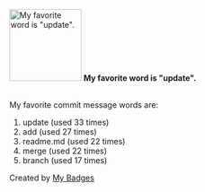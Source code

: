 <img src="https://my-badges.github.io/my-badges/favorite-word.png" alt="My favorite word is &quot;update&quot;." title="My favorite word is &quot;update&quot;." width="128">
<strong>My favorite word is &quot;update&quot;.</strong>
<br><br>

My favorite commit message words are:

1. update (used 33 times)
2. add (used 27 times)
3. readme.md (used 22 times)
4. merge (used 22 times)
5. branch (used 17 times)


Created by <a href="https://github.com/my-badges/my-badges">My Badges</a>